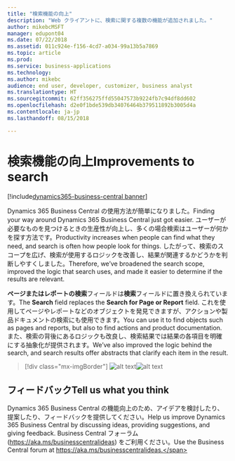 ```yaml
---
title: "検索機能の向上"
description: "Web クライアントに、検索に関する複数の機能が追加されました。"
author: mikebcMSFT
manager: edupont04
ms.date: 07/22/2018
ms.assetid: 011c924e-f156-4cd7-a034-99a13b5a7869
ms.topic: article
ms.prod: 
ms.service: business-applications
ms.technology: 
ms.author: mikebc
audience: end user, developer, customizer, business analyst
ms.translationtype: HT
ms.sourcegitcommit: 62ff356275ffd55047573b9224fb7c94df8dd602
ms.openlocfilehash: d2e0f1bde539db34076464b379511892b3005d4a
ms.contentlocale: ja-jp
ms.lasthandoff: 08/15/2018

---
```



#  <a name="improvements-to-search"></a><span data-ttu-id="54b98-103">検索機能の向上</span><span class="sxs-lookup"><span data-stu-id="54b98-103">Improvements to search</span></span>

[!include[dynamics365-business-central banner](../includes/dynamics365-business-central.md)]



<span data-ttu-id="54b98-104">Dynamics 365 Business Central の使用方法が簡単になりました。</span><span class="sxs-lookup"><span data-stu-id="54b98-104">Finding your way around Dynamics 365 Business Central just got easier.</span></span> <span data-ttu-id="54b98-105">ユーザーが必要なものを見つけるときの生産性が向上し、多くの場合検索はユーザーが何かを探す方法です。</span><span class="sxs-lookup"><span data-stu-id="54b98-105">Productivity increases when people can find what they need, and search is often how people look for things.</span></span> <span data-ttu-id="54b98-106">したがって、検索のスコープを広げ、検索が使用するロジックを改善し、結果が関連するかどうかを判断しやすくしました。</span><span class="sxs-lookup"><span data-stu-id="54b98-106">Therefore, we’ve broadened the search scope, improved the logic that search uses, and made it easier to determine if the results are relevant.</span></span>

<span data-ttu-id="54b98-107">**ページまたはレポートの検索**フィールドは**検索**フィールドに置き換えられています。</span><span class="sxs-lookup"><span data-stu-id="54b98-107">The **Search** field replaces the **Search for Page or Report** field.</span></span> <span data-ttu-id="54b98-108">これを使用してページやレポートなどのオブジェクトを発見できますが、アクションや製品ドキュメントの検索にも使用できます。</span><span class="sxs-lookup"><span data-stu-id="54b98-108">You can use it to find objects such as pages and reports, but also to find actions and product documentation.</span></span> <span data-ttu-id="54b98-109">また、検索の背後にあるロジックも改良し、検索結果では結果の各項目を明確にする抽象化が提供されます。</span><span class="sxs-lookup"><span data-stu-id="54b98-109">We’ve also improved the logic behind the search, and search results offer abstracts that clarify each item in the result.</span></span>

> [!div class="mx-imgBorder"]
> <span data-ttu-id="54b98-110">![alt text](media/search-dialog.png "更新された [検索] ダイアログの初期の設計概念。")</span><span class="sxs-lookup"><span data-stu-id="54b98-110">![alt text](media/search-dialog.png "Early design concept for the refreshed Search dialog.")</span></span>

<!--
### Who uses these features
These features are intended for all users and are available without any additional setup.
## Status
### Availability
Cloud, on-premises, hybrid
### Regional availability
No regional restrictions. Available in all Dynamics 365 Business Central supported markets.
-->

## <a name="tell-us-what-you-think"></a><span data-ttu-id="54b98-111">フィードバック</span><span class="sxs-lookup"><span data-stu-id="54b98-111">Tell us what you think</span></span>
<span data-ttu-id="54b98-112">Dynamics 365 Business Central の機能向上のため、アイデアを検討したり、提案したり、フィードバックを提供してください。</span><span class="sxs-lookup"><span data-stu-id="54b98-112">Help us improve Dynamics 365 Business Central by discussing ideas, providing suggestions, and giving feedback.</span></span> <span data-ttu-id="54b98-113">Business Central フォーラム (https://aka.ms/businesscentralideas) をご利用ください。</span><span class="sxs-lookup"><span data-stu-id="54b98-113">Use the Business Central forum at https://aka.ms/businesscentralideas.</span></span>


